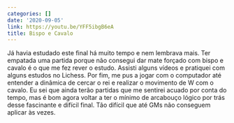 ```yaml
---
categories: []
date: '2020-09-05'
link: https://youtu.be/YFF5ibgB6eA
title: Bispo e Cavalo
---
```


Já havia estudado este final há muito tempo e nem lembrava mais. Ter empatada uma partida porque não consegui dar mate forçado com bispo e cavalo é o que me fez rever o estudo. Assisti alguns vídeos e pratiquei com alguns estudos no Lichess. Por fim, me pus a jogar com o computador até entender a dinâmica de cercar o rei e realizar o movimento de W com o cavalo. Eu sei que ainda terão partidas que me sentirei acuado por conta do tempo, mas é bom agora voltar a ter o mínimo de arcabouço lógico por trás desse fascinante e difícil final. Tão difícil que até GMs não conseguem aplicar às vezes.